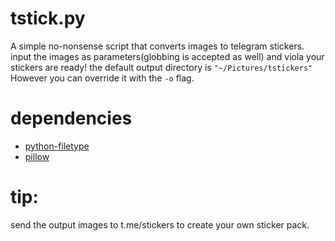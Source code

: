 # tstick.py
A simple no-nonsense script that converts images to telegram stickers.
input the images as parameters(globbing is accepted as well) and viola your stickers are ready!
the default output directory is ```"~/Pictures/tstickers"```
However you can override it with the ```-o``` flag.

# dependencies
- [python-filetype](https://github.com/h2non/filetype.py)
- [pillow](https://pypi.org/project/pillow/)

# tip:
send the output images to t.me/stickers to create your own sticker pack.
